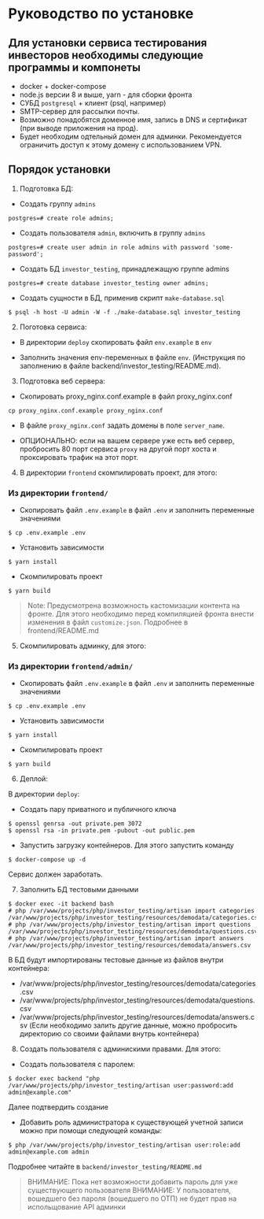 # Руководство по установке

## Для установки сервиса тестирования инвесторов необходимы следующие программы и компонеты
- docker + docker-compose
- node.js версии 8 и выше, yarn - для сборки фронта
- СУБД `postgresql` + клиент (psql, например)
- SMTP-сервер для рассылки почты.
- Возможно понадобятся доменное имя, запись в DNS и сертификат (при выводе приложения на прод).
- Будет необходим одтельный домен для админки. Рекомендуется ограничить доступ к этому домену с использованием VPN. 

## Порядок установки
1. Подготовка БД:
- Создать группу `admins`

```
postgres=# create role admins;
```

- Создать пользователя `admin`, включить в группу `admins`

```
postgres=# create user admin in role admins with password 'some-password';
```

- Создать БД `investor_testing`, принадлежащую группе admins

```
postgres=# create database investor_testing owner admins;
```

- Создать сущности в БД, применив скрипт `make-database.sql`

```
$ psql -h host -U admin -W -f ./make-database.sql investor_testing
```

2. Поготовка сервиса:

- В директории `deploy` скопировать файл `env.example` в `env`

- Заполнить значения env-переменных в файле `env`. (Инструкция по заполнению в файле backend/investor_testing/README.md).

3. Подготовка веб сервера:

- Скопировать proxy_nginx.conf.example в файл proxy_nginx.conf

```
cp proxy_nginx.conf.example proxy_nginx.conf 
```

- В файле `proxy_nginx.conf` задать домены в поле `server_name`.

- ОПЦИОНАЛЬНО: если на вашем сервере уже есть веб сервер, пробросить 80 порт сервиса `proxy` на другой порт хоста и проксировать трафик на этот порт.

4. В директории `frontend` скомпилировать проект, для этого:
### Из директории `frontend/`

-  Скопировать файл `.env.example` в файл `.env` и заполнить переменные значениями

```
$ cp .env.example .env
```

- Установить зависимости

```
$ yarn install
```

- Скомпилировать проект

```
$ yarn build
```

> Note: Предусмотрена возможность кастомизации контента на фронте. Для этого необходимо перед компиляцией фронта внести изменения в файл `customize.json`. Подробнее в frontend/README.md

5. Скомпилировать админку, для этого:

### Из директории `frontend/admin/`

-  Скопировать файл `.env.example` в файл `.env` и заполнить переменные значениями

```
$ cp .env.example .env
```

- Установить зависимости

```
$ yarn install
```

- Скомпилировать проект

```
$ yarn build
```

6. Деплой:

В директории `deploy`:

- Создать пару приватного и публичного ключа

```
$ openssl genrsa -out private.pem 3072
$ openssl rsa -in private.pem -pubout -out public.pem
```

- Запустить загрузку контейнеров. Для этого запустить команду

```
$ docker-compose up -d
```

Сервис должен заработать.

7. Заполнить БД тестовыми данными

```
$ docker exec -it backend bash
# php /var/www/projects/php/investor_testing/artisan import categories /var/www/projects/php/investor_testing/resources/demodata/categories.csv
# php /var/www/projects/php/investor_testing/artisan import questions /var/www/projects/php/investor_testing/resources/demodata/questions.csv
# php /var/www/projects/php/investor_testing/artisan import answers /var/www/projects/php/investor_testing/resources/demodata/answers.csv
```

В БД будут импортированы тестовые данные из файлов внутри контейнера:
- /var/www/projects/php/investor_testing/resources/demodata/categories.csv
- /var/www/projects/php/investor_testing/resources/demodata/questions.csv
- /var/www/projects/php/investor_testing/resources/demodata/answers.csv
(Если необходимо залить другие данные, можно пробросить директорию со своими файлами внутрь контейнера)

8. Создать пользователя с админискими правами. Для этого:

- Создать пользователя с паролем:

```
$ docker exec backend "php /var/www/projects/php/investor_testing/artisan user:password:add admin@example.com"
```

Далее подтвердить создание

- Добавить роль администратора к существующей учетной записи можно при помощи следующей команды:

```
$ php /var/www/projects/php/investor_testing/artisan user:role:add admin@example.com admin
```

Подробнее читайте в `backend/investor_testing/README.md`

> ВНИМАНИЕ: Пока нет возможности добавить пароль для уже существующего пользователя
> ВНИМАНИЕ: У пользователя, вошедшего без пароля (вошедшего по ОТП) не будет прав на испольщование API админки


